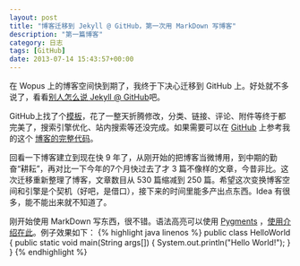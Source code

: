 ```yaml
---
layout: post
title: "博客迁移到 Jekyll @ GitHub，第一次用 MarkDown 写博客"
description: "第一篇博客"
category: 日志
tags: [GitHub]
date: 2013-07-14 15:43:57+00:00
---
```


在 Wopus 上的博客空间快到期了，我终于下决心迁移到 GitHub 上。好处就不多说了，看看[别人怎么说 Jekyll @ GitHub](http://www.besteric.com/2013/05/08/migrate-wordpress-to-jekyll/)吧。

GitHub上找了个[模板](http://webfrogs.me/2012/12/20/use-jekyll/)，花了一整天折腾修改，分类、链接、评论、附件等终于都完美了，搜索引擎优化、站内搜索等还没完成。如果需要可以在 [GitHub](http://www.github.com/Yonsm) 上参考我的这个 [博客的完整代码](http://www.github.com/Yonsm/NET)。

回看一下博客建立到现在快 9 年了，从刚开始的把博客当微博用，到中期的勤奋“耕耘”，再对比一下今年的7个月快过去了才 3 篇不像样的文章，今昔非比。这次迁移重新整理了博客，文章数目从 530 篇缩减到 250 篇。希望这次变换博客空间和引擎是个契机（好吧，是借口），接下来的时间里能多产出点东西。Idea 有很多，能不能出来就不知道了。

刚开始使用 MarkDown 写东西，很不错。语法高亮可以使用 [Pygments](http://pygments.org/) ，[使用介绍在此](https://github.com/mojombo/jekyll/wiki/Liquid-Extensions)。例子效果如下：
{% highlight java linenos %}
public class HelloWorld {
    public static void main(String args[]) {
      System.out.println("Hello World!");
    }
}
{% endhighlight %}